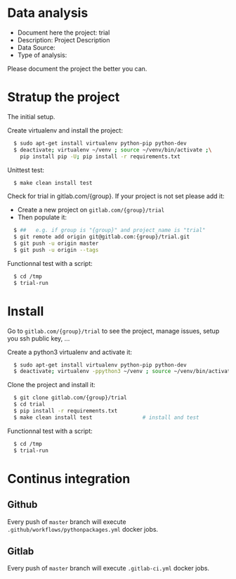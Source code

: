# Data analysis
- Document here the project: trial
- Description: Project Description
- Data Source:
- Type of analysis:

Please document the project the better you can.

# Stratup the project

The initial setup.

Create virtualenv and install the project:
```bash
  $ sudo apt-get install virtualenv python-pip python-dev
  $ deactivate; virtualenv ~/venv ; source ~/venv/bin/activate ;\
    pip install pip -U; pip install -r requirements.txt
```

Unittest test:
```bash
  $ make clean install test
```

Check for trial in gitlab.com/{group}.
If your project is not set please add it:

- Create a new project on `gitlab.com/{group}/trial`
- Then populate it:

```bash
  $ ##   e.g. if group is "{group}" and project_name is "trial"
  $ git remote add origin git@gitlab.com:{group}/trial.git
  $ git push -u origin master
  $ git push -u origin --tags
```

Functionnal test with a script:
```bash
  $ cd /tmp
  $ trial-run
```
# Install
Go to `gitlab.com/{group}/trial` to see the project, manage issues,
setup you ssh public key, ...

Create a python3 virtualenv and activate it:
```bash
  $ sudo apt-get install virtualenv python-pip python-dev
  $ deactivate; virtualenv -ppython3 ~/venv ; source ~/venv/bin/activate
```

Clone the project and install it:
```bash
  $ git clone gitlab.com/{group}/trial
  $ cd trial
  $ pip install -r requirements.txt
  $ make clean install test                # install and test
```
Functionnal test with a script:
```bash
  $ cd /tmp
  $ trial-run
``` 

# Continus integration
## Github 
Every push of `master` branch will execute `.github/workflows/pythonpackages.yml` docker jobs.
## Gitlab
Every push of `master` branch will execute `.gitlab-ci.yml` docker jobs.
